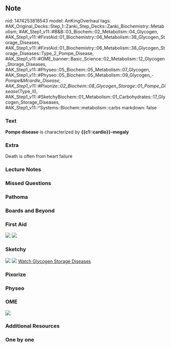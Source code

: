 ## Note
nid: 1474253818543
model: AnKingOverhaul
tags: #AK_Original_Decks::Step_1::Zanki_Step_Decks::Zanki_Biochemistry::Metabolism, #AK_Step1_v11::#B&B::03_Biochem::02_Metabolism::04_Glycogen, #AK_Step1_v11::#FirstAid::01_Biochemistry::06_Metabolism::38_Glycogen_Storage_Diseases, #AK_Step1_v11::#FirstAid::01_Biochemistry::06_Metabolism::38_Glycogen_Storage_Diseases::Type_2_Pompe_Disease, #AK_Step1_v11::#OME_banner::Basic_Science::02_Metabolism::12_Glycogen_Storage_Diseases, #AK_Step1_v11::#Physeo::05_Biochem::05_Metabolism::07_Glycogen, #AK_Step1_v11::#Physeo::05_Biochem::05_Metabolism::09_Glycogen_-_Pompe_&_Mcardle_Disease, #AK_Step1_v11::#Pixorize::02_Biochem::08_Glycogen_Storage::01_Pompe_Disease_(Type_II), #AK_Step1_v11::#SketchyBiochem::01_Metabolism::01_Carbohydrates::17_Glycogen_Storage_Diseases, #AK_Step1_v11::^Systems::Biochem::metabolism::carbs
markdown: false

### Text
<div>
  <b>Pompe disease</b> is characterized by
  <b>{{c1::cardio}}-megaly</b>
</div>

### Extra
Death is often from heart failure

### Lecture Notes


### Missed Questions


### Pathoma


### Boards and Beyond


### First Aid
<img src="tmpsym_RC.png"> <img src="tmpWxObxH.png">

### Sketchy
<img src="Screen%20Shot%202021-01-07%20at%2015.10.08.jpg">
<img src="Screen%20Shot%202021-01-07%20at%2015.10.26.jpg"> <a href=
"https://dashboard.sketchy.com/study/medical/courses/medical-biochemistry/units/medical-biochemistry-metabolism/videos/medical-biochemistry-metabolism-carbohydrates-glycogen-storage-diseases?utm_source=anki&utm_medium=partnership&utm_campaign=february_update&utm_content=medical">
Watch Glycogen Storage Diseases</a>

### Pixorize


### Physeo


### OME
<div class="ome-widget">
  <a href=
  "https://onlinemeded.org/spa/metabolism/glycogen-storage-diseases/acquire?ref=anki">
  <img src="_OME_AnkiFlashcards_Lesson_5.png"></a>
</div>

### Additional Resources


### One by one

